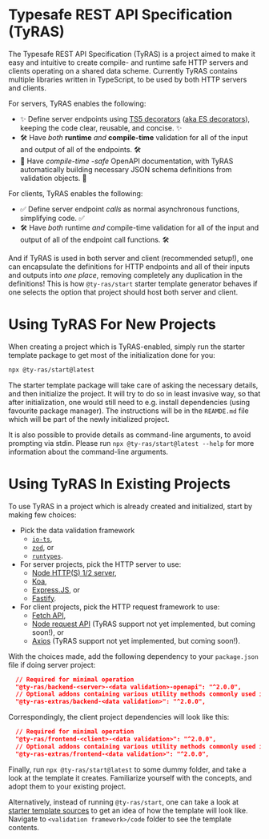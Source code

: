 # Typesafe REST API Specification (TyRAS)

The Typesafe REST API Specification (TyRAS) is a project aimed to make it easy and intuitive to create compile- and runtime safe HTTP servers and clients operating on a shared data scheme.
Currently TyRAS contains multiple libraries written in TypeScript, to be used by both HTTP servers and clients.

For servers, TyRAS enables the following:
- ✨ Define server endpoints using [TS5 decorators](https://www.typescriptlang.org/docs/handbook/release-notes/typescript-5-0.html#decorators) ([aka ES decorators](https://2ality.com/2022/10/javascript-decorators.html)), keeping the code clear, reusable, and concise. ✨
- 🛠️ Have _both_ **runtime** _and_ **compile-time** validation for all of the input and output of all of the endpoints. 🛠️
- 📖 Have _compile-time -safe_ OpenAPI documentation, with TyRAS automatically building necessary JSON schema definitions from validation objects. 📖

For clients, TyRAS enables the following:
- ✅ Define server endpoint _calls_ as normal asynchronous functions, simplifying code. ✅
- 🛠️ Have _both_ runtime _and_ compile-time validation for all of the input and output of all of the endpoint call functions. 🛠️

And if TyRAS is used in both server and client (recommended setup!), one can encapsulate the definitions for HTTP endpoints and all of their inputs and outputs into _one place_, removing completely any duplication in the definitions!
This is how `@ty-ras/start` starter template generator behaves if one selects the option that project should host both server and client.

# Using TyRAS For New Projects
When creating a project which is TyRAS-enabled, simply run the starter template package to get most of the initialization done for you:
```sh
npx @ty-ras/start@latest
```

The starter template package will take care of asking the necessary details, and then initialize the project.
It will try to do so in least invasive way, so that after initialization, one would still need to e.g. install dependencies (using favourite package manager).
The instructions will be in the `REAMDE.md` file which will be part of the newly initialized project.

It is also possible to provide details as command-line arguments, to avoid prompting via stdin.
Please run `npx @ty-ras/start@latest --help` for more information about the command-line arguments.

# Using TyRAS In Existing Projects
To use TyRAS in a project which is already created and initialized, start by making few choices:
- Pick the data validation framework
  - [`io-ts`](https://github.com/gcanti/io-ts),
  - [`zod`](https://github.com/colinhacks/zod), or
  - [`runtypes`](https://github.com/pelotom/runtypes).
- For server projects, pick the HTTP server to use:
  - [Node HTTP(S) 1/2 server](https://nodejs.org/dist/latest-v18.x/docs/api/http.html),
  - [Koa](https://github.com/koajs/koa),
  - [Express.JS](https://github.com/expressjs/express), or
  - [Fastify](https://github.com/fastify/fastify).
- For client projects, pick the HTTP request framework to use:
  - [Fetch API](https://developer.mozilla.org/en-US/docs/Web/API/Fetch_API),
  - [Node request API](https://nodejs.org/api/http.html) (TyRAS support not yet implemented, but coming soon!), or
  - [Axios](https://github.com/axios/axios) (TyRAS support not yet implemented, but coming soon!).

With the choices made, add the following dependency to your `package.json` file if doing server project:
```json
  // Required for minimal operation
  "@ty-ras/backend-<server>-<data validation>-openapi": "^2.0.0",
  // Optional addons containing various utility methods commonly used in server projects
  "@ty-ras-extras/backend-<data validation>": "^2.0.0",
```

Correspondingly, the client project dependencies will look like this:
```json
  // Required for minimal operation
  "@ty-ras/frontend-<client>-<data validation>": "^2.0.0",
  // Optional addons containing various utility methods commonly used in client projects
  "@ty-ras-extras/frontend-<data validation>": "^2.0.0",
```

Finally, run `npx @ty-ras/start@latest` to some dummy folder, and take a look at the template it creates.
Familiarize yourself with the concepts, and adopt them to your existing project.

Alternatively, instead of running `@ty-ras/start`, one can take a look at [starter template sources](https://github.com/ty-ras/start/tree/main/code/templates/) to get an idea of how the template will look like.
Navigate to `<validation framework>/code` folder to see the template contents.